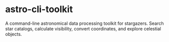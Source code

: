# astro-cli-toolkit
A command-line astronomical data processing toolkit for stargazers. Search star catalogs, calculate visibility, convert coordinates, and explore celestial objects.

